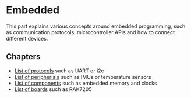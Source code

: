 # Embedded

This part explains various concepts around embedded programming, such as
communication protocols, microcontroller APIs and how to connect different
devices.

## Chapters

* [List of protocols](protocols/README.md) such as UART or i2c
* [List of peripherials](peripherials/README.md) such as IMUs or temperature sensors
* [List of components](components/README.md) such as embedded memory and clocks
* [List of boards](boards/README.md) such as RAK7205
